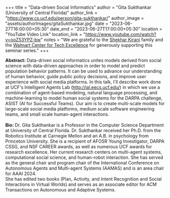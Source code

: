 +++
title = "Data-driven Social Informatics"
author = "Gita Sukthankar (University of Central Florida)"
author_link = "https://www.cs.ucf.edu/person/gita-sukthankar/"
author_image = "assets/authorImages/gitaSukthankar.jpg"
date = "2023-06-27T16:00:00+05:30"
date_end = "2023-06-27T17:00:00+05:30"
location = "YouTube Video Link"
location_link = "https://www.youtube.com/watch?v=ooZ53YPZ-bw"
notes = "We are grateful to the <a href = "https://www.accel.com/people/shekhar-kirani" target= "_blank">Shekhar Kirani</a> family and the <a href = "https://www.csa.iisc.ac.in/cfe-walmart/" target= "_blank">Walmart Center for Tech Excellence</a> for generously supporting this seminar series."
+++

<b>Abstract:</b>
Data-driven social informatics unites models derived from social science with data-driven approaches in order to model 
and predict population behavior patterns.  It can be used to advance our understanding of human behavior, guide public 
policy decisions, and improve user experience with social media platforms.  In this talk, I'll describe work done at 
UCF's Intelligent Agents Lab (http://ial.eecs.ucf.edu/) in which we use a combination of agent-based modeling, natural 
language processing, and machine-learning to model human social systems for the DARPA challenge, ASIST (AI for 
Successful Teams). Our aim is to create multi-scale models for large-scale social media platforms, medium scale 
software engineering teams, and small scale human-agent interactions. 
<br><br>
<b>Bio:</b>
Dr. Gita Sukthankar is a Professor in the Computer Science Department at University of Central Florida. Dr. 
Sukthankar received her Ph.D. from the Robotics Institute at Carnegie Mellon and an A.B. in psychology from 
Princeton University. She is a recipient of AFOSR Young Investigator, DARPA CSSG, and NSF CAREER awards, as well 
as numerous UCF awards for research excellence.  Her current research centers on multi-agent systems, computational 
social science, and human-robot interaction. She has served as the general chair and program chair of the 
International Conference on Autonomous Agents and Multi-agent Systems (AAMAS) and is an area chair for AAAI 2024.  
She has edited two books (Plan, Activity, and Intent Recognition and Social Interactions in Virtual Worlds) and serves 
as an associate editor for ACM Transactions on Autonomous and Adaptive Systems. 
